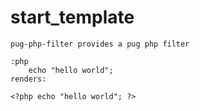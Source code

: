 # start_template



    pug-php-filter provides a pug php filter

    :php
        echo "hello world";
    renders:

    <?php echo "hello world"; ?>
